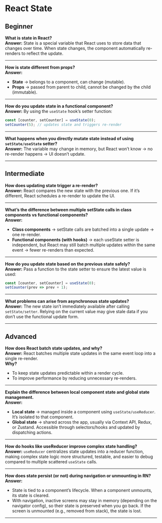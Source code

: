 # React State

## Beginner

**What is state in React?**\
**Answer:** State is a special variable that React uses to store data that changes over time. When state changes, the component automatically re-renders to reflect the update.

***

**How is state different from props?**\
**Answer:**
* **State** → belongs to a component, can change (mutable).
* **Props** → passed from parent to child, cannot be changed by the child (immutable).

***

**How do you update state in a functional component?**\
**Answer:** By using the `useState` hook’s setter function:
```jsx
const [counter, setCounter] = useState(0);
setCounter(5); // updates state and triggers re-render
```

***

**What happens when you directly mutate state instead of using `setState/useState` setter?**\
**Answer:** The variable may change in memory, but React won’t know → no re-render happens → UI doesn’t update.

***

## Intermediate

**How does updating state trigger a re-render?**\
**Answer:** React compares the new state with the previous one. If it’s different, React schedules a re-render to update the UI.

***

**What’s the difference between multiple setState calls in class components vs functional components?**\
**Answer:**
* **Class components** → setState calls are batched into a single update → one re-render.
* **Functional components (with hooks)** → each useState setter is independent, but React may still batch multiple updates within the same event → fewer re-renders than expected.

***

**How do you update state based on the previous state safely?**\
**Answer:** Pass a function to the state setter to ensure the latest value is used:
```jsx
const [counter, setCounter] = useState(0);
setCounter(prev => prev + 1);
```

***

**What problems can arise from asynchronous state updates?**\
**Answer:** The new state isn’t immediately available after calling `setState/setter`. Relying on the current value may give stale data if you don’t use the functional update form.

***

## Advanced

**How does React batch state updates, and why?**\
**Answer:** React batches multiple state updates in the same event loop into a single re-render.\
**Why?**
* To keep state updates predictable within a render cycle.
* To improve performance by reducing unnecessary re-renders.

***

**Explain the difference between local component state and global state management.**\
**Answer:**
* **Local state** → managed inside a component using `useState/useReducer`. It’s isolated to that component.
* **Global state** → shared across the app, usually via Context API, Redux, or Zustand. Accessible through selectors/hooks and updated by dispatching actions.

***

**How do hooks like useReducer improve complex state handling?**\
**Answer:** `useReducer` centralizes state updates into a reducer function, making complex state logic more structured, testable, and easier to debug compared to multiple scattered `useState` calls.

***

**How does state persist (or not) during navigation or unmounting in RN?**\
**Answer:**
* State is tied to a component’s lifecycle. When a component unmounts, its state is cleared.
* With navigation, inactive screens may stay in memory (depending on the navigator config), so their state is preserved when you go back. If the screen is unmounted (e.g., removed from stack), the state is lost.

***

